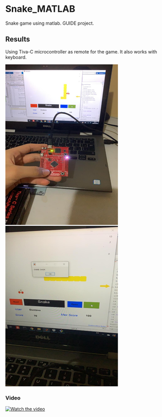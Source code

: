 # Snake_MATLAB
Snake game using matlab. GUIDE project.

## Results 
Using Tiva-C microcontroller as remote for the game. It also works with keyboard.


<img src="/photo1.JPG" width="350" height="500">

<img src="/photo2.JPG" width="350" height="500">


### Video
[![Watch the video](https://9to5mac.com/wp-content/uploads/sites/6/2017/08/youtube_logo_dark.jpg)](https://youtu.be/f8Mdt3KqO9c)
